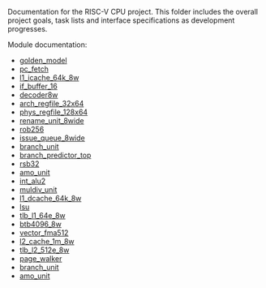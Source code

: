 Documentation for the RISC-V CPU project. This folder includes the overall
project goals, task lists and interface specifications as development
progresses.

Module documentation:
- [golden_model](golden_model.md)
- [pc_fetch](pc_fetch.md)
- [l1_icache_64k_8w](l1_icache.md)
- [if_buffer_16](if_buffer_16.md)
- [decoder8w](decoder8w.md)
- [arch_regfile_32x64](arch_regfile_32x64.md)
- [phys_regfile_128x64](phys_regfile_128x64.md)
- [rename_unit_8wide](rename_unit_8wide.md)
- [rob256](rob256.md)
- [issue_queue_8wide](issue_queue_8wide.md)
- [branch_unit](branch_unit.md)
- [branch_predictor_top](branch_predictor_top.md)
- [rsb32](rsb32.md)
- [amo_unit](amo_unit.md)
- [int_alu2](int_alu2.md)
- [muldiv_unit](muldiv_unit.md)
- [l1_dcache_64k_8w](l1_dcache_64k_8w.md)
- [lsu](lsu.md)
- [tlb_l1_64e_8w](tlb_l1_64e_8w.md)
- [btb4096_8w](btb4096_8w.md)
- [vector_fma512](vector_fma512.md)
- [l2_cache_1m_8w](l2_cache_1m_8w.md)
- [tlb_l2_512e_8w](tlb_l2_512e_8w.md)
- [page_walker](page_walker.md)
- [branch_unit](branch_unit.md)
- [amo_unit](amo_unit.md)